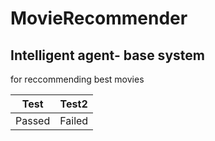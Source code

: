 # MovieRecommender
## Intelligent agent- base system
for reccommending best movies 

|Test|Test2|
|-----|-----|
|Passed| Failed| 
